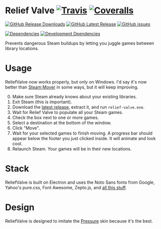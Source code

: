 # Relief Valve [![Travis](https://img.shields.io/travis/mathphreak/ReliefValve.svg?style=flat-square)](https://travis-ci.org/mathphreak/ReliefValve) [![Coveralls](https://img.shields.io/coveralls/mathphreak/ReliefValve.svg?style=flat-square)](https://coveralls.io/github/mathphreak/ReliefValve)

[![GitHub Release Downloads](https://img.shields.io/github/downloads/mathphreak/ReliefValve/latest/total.svg?style=flat-square)](https://github.com/mathphreak/ReliefValve/releases/latest)
[![GitHub Latest Release](https://img.shields.io/github/release/mathphreak/ReliefValve.svg?style=flat-square)](https://github.com/mathphreak/ReliefValve/releases/latest)
[![GitHub issues](https://img.shields.io/github/issues/mathphreak/ReliefValve.svg?style=flat-square)](https://github.com/mathphreak/ReliefValve/issues)

[![Dependencies](https://img.shields.io/david/mathphreak/ReliefValve.svg?style=flat-square)](https://david-dm.org/mathphreak/ReliefValve)
[![Development Dpendencies](https://img.shields.io/david/dev/mathphreak/ReliefValve.svg?style=flat-square)](https://david-dm.org/mathphreak/ReliefValve#info=devDependencies)

Prevents dangerous Steam buildups by letting you juggle games
between library locations.

# Usage
ReliefValve now works properly, but only on Windows.
I'd say it's now better than [Steam Mover][]
in some ways, but it will keep improving.

0. Make sure Steam already knows about your existing libraries.
1. Exit Steam (this is important).
2. Download the [latest release][], extract it, and run `relief-valve.exe`.
3. Wait for Relief Valve to populate all your Steam games.
4. Check the box next to one or more games.
5. Select a destination at the bottom of the window.
6. Click "Move".
7. Wait for your selected games to finish moving.
   A progress bar should appear below the footer you just clicked inside.
   It will animate and look cool.
8. Relaunch Steam. Your games will be in their new locations.

# Stack
ReliefValve is built on Electron and uses the Noto Sans fonts from Google,
Yahoo's pure.css, Font Awesome, Zepto.js, and
[all this stuff][npm dependencies].

# Design
ReliefValve is designed to imitate the [Pressure][] skin because it's the best.

[Steam Mover]: http://www.traynier.com/software/steammover
[latest release]: https://github.com/mathphreak/ReliefValve/releases/latest
[npm dependencies]: https://github.com/mathphreak/ReliefValve/blob/v0.4.0/package.json#L6-L31
[Pressure]: http://hydra.tf/pressure/

